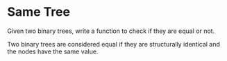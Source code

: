 # Same Tree 
Given two binary trees, write a function to check if they are equal or not.

Two binary trees are considered equal if they are structurally identical and the nodes have the same value.
